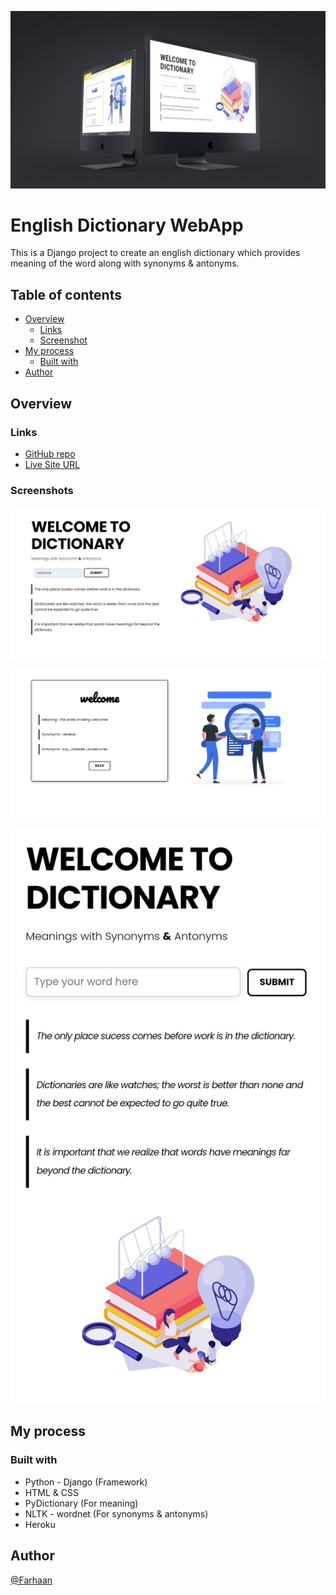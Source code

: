 ![](./static/webapp/images/iMac_2.jpg)

# English Dictionary WebApp

This is a Django project to create an english dictionary which provides meaning of the word along with synonyms & antonyms.

## Table of contents

  - [Overview](#overview)
    - [Links](#links)
    - [Screenshot](#screenshot)
  - [My process](#my-process)
    - [Built with](#built-with)
  - [Author](#author)

## Overview

### Links

- [GitHub repo](https://github.com/Farhaan9082/DictionaryApp)
- [Live Site URL](https://awesome-dictionary.herokuapp.com/)

### Screenshots

![](./static/webapp/images/screenshot-awesome-dictionary.herokuapp.com-2021.11.14-16_13_30.png)

![](./static/webapp/images/screenshot-awesome-dictionary.herokuapp.com-2021.11.14-16_15_16.png)

![](./static/webapp/images/Screenshot_20211114-161611_Chrome.jpg)

## My process

### Built with

- Python - Django (Framework)
- HTML & CSS
- PyDictionary (For meaning)
- NLTK - wordnet (For synonyms & antonyms)
- Heroku

## Author

[@Farhaan](https://github.com/Farhaan9082)
